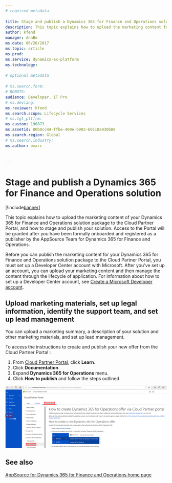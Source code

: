 ```yaml
---
# required metadata

title: Stage and publish a Dynamics 365 for Finance and Operations solution
description: This topic explains how to upload the marketing content for your LCS solution package to the Cloud Partner Portal, and how to stage and publish your solution.
author: kfend
manager: AnnBe
ms.date: 06/20/2017
ms.topic: article
ms.prod: 
ms.service: dynamics-ax-platform
ms.technology: 

# optional metadata

# ms.search.form: 
# ROBOTS: 
audience: Developer, IT Pro
# ms.devlang: 
ms.reviewer: kfend
ms.search.scope: Lifecycle Services
# ms.tgt_pltfrm: 
ms.custom: 196873
ms.assetid: 80b0cc44-ffbe-400e-b902-60518a930b0d
ms.search.region: Global
# ms.search.industry: 
ms.author: omarc


---
```


# Stage and publish a Dynamics 365 for Finance and Operations solution

[!include[banner](../includes/banner.md)]


This topic explains how to upload the marketing content of your Dynamics 365 for Finance and Operations solution package to the Cloud Partner Portal, and how to stage and publish your solution. Access to the Portal will be granted after you have been formally onboarded and registered as a publisher by the AppSource Team for Dynamics 365 for Finance and Operations. 

Before you can publish the marketing content for your Dynamics 365 for Finance and Operations solution package to the Cloud Partner Portal, you must set up a Developer Center account with Microsoft. After you've set up an account, you can upload your marketing content and then manage the content through the lifecycle of application. For information about how to set up a Developer Center account, see [Create a Microsoft Developer account](https://azure.microsoft.com/en-us/documentation/articles/marketplace-publishing-accounts-creation-registration/).

## Upload marketing materials, set up legal information, identify the support team, and set up lead management
You can upload a marketing summary, a description of your solution and other marketing materials, and set up lead management.

To access the instructions to create and publish your new offer from the Cloud Partner Portal :

1. From [Cloud Partner Portal](https://cloudpartner.azure.com), click **Learn**.
2. Click **Documentation**.
3. Expand **Dynamics 365 for Operations** menu.
4. Click **How to publish** and follow the steps outlined.

[![How to publish](./media/CPP_HowtoPublish.png)](./media/CPP_HowtoPublish.png)

See also
--------

[AppSource for Dynamics 365 for Finance and Operations home page](lcs-solutions-app-source.md)
